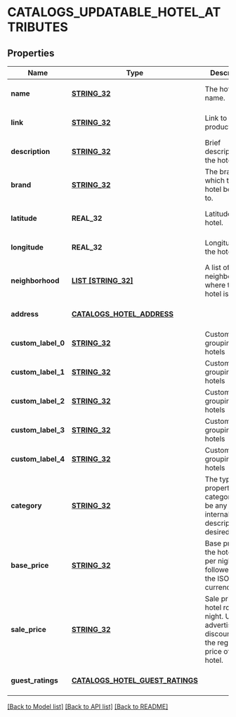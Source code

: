 # CATALOGS_UPDATABLE_HOTEL_ATTRIBUTES

## Properties
Name | Type | Description | Notes
------------ | ------------- | ------------- | -------------
**name** | [**STRING_32**](STRING_32.md) | The hotel&#39;s name. | [optional] [default to null]
**link** | [**STRING_32**](STRING_32.md) | Link to the product page | [optional] [default to null]
**description** | [**STRING_32**](STRING_32.md) | Brief description of the hotel. | [optional] [default to null]
**brand** | [**STRING_32**](STRING_32.md) | The brand to which this hotel belongs to. | [optional] [default to null]
**latitude** | **REAL_32** | Latitude of the hotel. | [optional] [default to null]
**longitude** | **REAL_32** | Longitude of the hotel. | [optional] [default to null]
**neighborhood** | [**LIST [STRING_32]**](STRING_32.md) | A list of neighborhoods where the hotel is located | [optional] [default to null]
**address** | [**CATALOGS_HOTEL_ADDRESS**](CatalogsHotelAddress.md) |  | [optional] [default to null]
**custom_label_0** | [**STRING_32**](STRING_32.md) | Custom grouping of hotels | [optional] [default to null]
**custom_label_1** | [**STRING_32**](STRING_32.md) | Custom grouping of hotels | [optional] [default to null]
**custom_label_2** | [**STRING_32**](STRING_32.md) | Custom grouping of hotels | [optional] [default to null]
**custom_label_3** | [**STRING_32**](STRING_32.md) | Custom grouping of hotels | [optional] [default to null]
**custom_label_4** | [**STRING_32**](STRING_32.md) | Custom grouping of hotels | [optional] [default to null]
**category** | [**STRING_32**](STRING_32.md) | The type of property. The category can be any type of internal description desired. | [optional] [default to null]
**base_price** | [**STRING_32**](STRING_32.md) | Base price of the hotel room per night followed by the ISO currency code | [optional] [default to null]
**sale_price** | [**STRING_32**](STRING_32.md) | Sale price of a hotel room per night. Used to advertise discounts off the regular price of the hotel. | [optional] [default to null]
**guest_ratings** | [**CATALOGS_HOTEL_GUEST_RATINGS**](CatalogsHotelGuestRatings.md) |  | [optional] [default to null]

[[Back to Model list]](../README.md#documentation-for-models) [[Back to API list]](../README.md#documentation-for-api-endpoints) [[Back to README]](../README.md)


